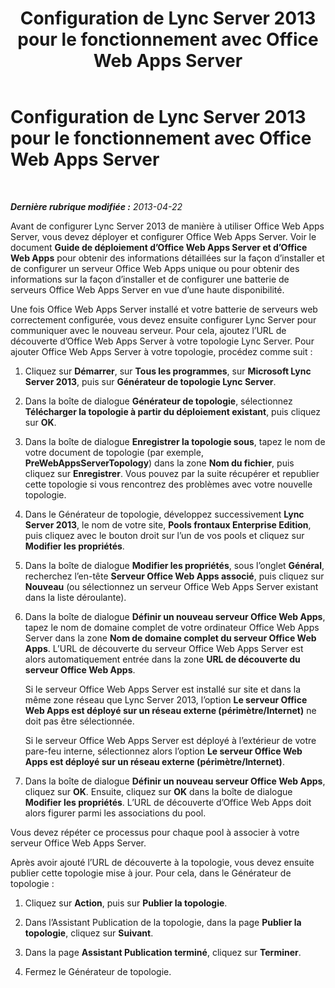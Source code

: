 ﻿---
title: Configuration de Lync Server 2013 pour le fonctionnement avec Office Web Apps Server
TOCTitle: Configuration de Lync Server 2013 pour le fonctionnement avec Office Web Apps Server
ms:assetid: 6231e519-9010-4ff9-b5a6-b5859c2b3e11
ms:mtpsurl: https://technet.microsoft.com/fr-fr/library/JJ204944(v=OCS.15)
ms:contentKeyID: 49297399
ms.date: 05/20/2016
mtps_version: v=OCS.15
ms.translationtype: HT
---

# Configuration de Lync Server 2013 pour le fonctionnement avec Office Web Apps Server

 

_**Dernière rubrique modifiée :** 2013-04-22_

Avant de configurer Lync Server 2013 de manière à utiliser Office Web Apps Server, vous devez déployer et configurer Office Web Apps Server. Voir le document **Guide de déploiement d’Office Web Apps Server et d’Office Web Apps** pour obtenir des informations détaillées sur la façon d’installer et de configurer un serveur Office Web Apps unique ou pour obtenir des informations sur la façon d’installer et de configurer une batterie de serveurs Office Web Apps Server en vue d’une haute disponibilité.

Une fois Office Web Apps Server installé et votre batterie de serveurs web correctement configurée, vous devez ensuite configurer Lync Server pour communiquer avec le nouveau serveur. Pour cela, ajoutez l’URL de découverte d’Office Web Apps Server à votre topologie Lync Server. Pour ajouter Office Web Apps Server à votre topologie, procédez comme suit :

1.  Cliquez sur **Démarrer**, sur **Tous les programmes**, sur **Microsoft Lync Server 2013**, puis sur **Générateur de topologie Lync Server**.

2.  Dans la boîte de dialogue **Générateur de topologie**, sélectionnez **Télécharger la topologie à partir du déploiement existant**, puis cliquez sur **OK**.

3.  Dans la boîte de dialogue **Enregistrer la topologie sous**, tapez le nom de votre document de topologie (par exemple, **PreWebAppsServerTopology**) dans la zone **Nom du fichier**, puis cliquez sur **Enregistrer**. Vous pouvez par la suite récupérer et republier cette topologie si vous rencontrez des problèmes avec votre nouvelle topologie.

4.  Dans le Générateur de topologie, développez successivement **Lync Server 2013**, le nom de votre site, **Pools frontaux Enterprise Edition**, puis cliquez avec le bouton droit sur l’un de vos pools et cliquez sur **Modifier les propriétés**.

5.  Dans la boîte de dialogue **Modifier les propriétés**, sous l’onglet **Général**, recherchez l’en-tête **Serveur Office Web Apps associé**, puis cliquez sur **Nouveau** (ou sélectionnez un serveur Office Web Apps Server existant dans la liste déroulante).

6.  Dans la boîte de dialogue **Définir un nouveau serveur Office Web Apps**, tapez le nom de domaine complet de votre ordinateur Office Web Apps Server dans la zone **Nom de domaine complet du serveur Office Web Apps**. L’URL de découverte du serveur Office Web Apps Server est alors automatiquement entrée dans la zone **URL de découverte du serveur Office Web Apps**.
    
    Si le serveur Office Web Apps Server est installé sur site et dans la même zone réseau que Lync Server 2013, l’option **Le serveur Office Web Apps est déployé sur un réseau externe (périmètre/Internet)** ne doit pas être sélectionnée.
    
    Si le serveur Office Web Apps Server est déployé à l’extérieur de votre pare-feu interne, sélectionnez alors l’option **Le serveur Office Web Apps est déployé sur un réseau externe (périmètre/Internet)**.

7.  Dans la boîte de dialogue **Définir un nouveau serveur Office Web Apps**, cliquez sur **OK**. Ensuite, cliquez sur **OK** dans la boîte de dialogue **Modifier les propriétés**. L’URL de découverte d’Office Web Apps doit alors figurer parmi les associations du pool.

Vous devez répéter ce processus pour chaque pool à associer à votre serveur Office Web Apps Server.

Après avoir ajouté l’URL de découverte à la topologie, vous devez ensuite publier cette topologie mise à jour. Pour cela, dans le Générateur de topologie :

1.  Cliquez sur **Action**, puis sur **Publier la topologie**.

2.  Dans l’Assistant Publication de la topologie, dans la page **Publier la topologie**, cliquez sur **Suivant**.

3.  Dans la page **Assistant Publication terminé**, cliquez sur **Terminer**.

4.  Fermez le Générateur de topologie.

